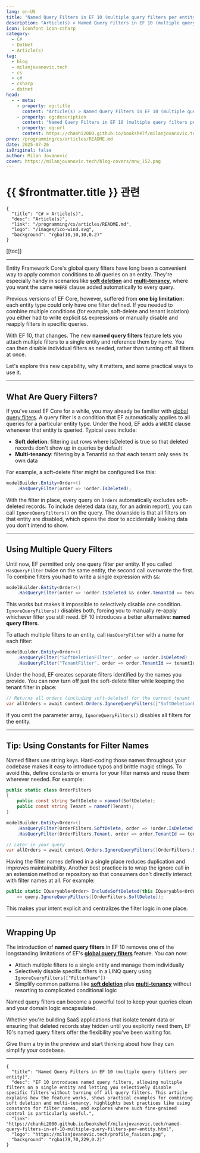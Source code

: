 ```yaml
---
lang: en-US
title: "Named Query Filters in EF 10 (multiple query filters per entity)"
description: "Article(s) > Named Query Filters in EF 10 (multiple query filters per entity)"
icon: iconfont icon-csharp
category:
  - C#
  - DotNet
  - Article(s)
tag:
  - blog
  - milanjovanovic.tech
  - cs
  - c#
  - csharp
  - dotnet
head:
  - - meta:
    - property: og:title
      content: "Article(s) > Named Query Filters in EF 10 (multiple query filters per entity)"
    - property: og:description
      content: "Named Query Filters in EF 10 (multiple query filters per entity)"
    - property: og:url
      content: https://chanhi2000.github.io/bookshelf/milanjovanovic.tech/named-query-filters-in-ef-10-multiple-query-filters-per-entity.html
prev: /programming/cs/articles/README.md
date: 2025-07-26
isOriginal: false
author: Milan Jovanović
cover: https://milanjovanovic.tech/blog-covers/mnw_152.png
---
```


# {{ $frontmatter.title }} 관련

```component VPCard
{
  "title": "C# > Article(s)",
  "desc": "Article(s)",
  "link": "/programming/cs/articles/README.md",
  "logo": "/images/ico-wind.svg",
  "background": "rgba(10,10,10,0.2)"
}
```

[[toc]]

---

<SiteInfo
  name="Named Query Filters in EF 10 (multiple query filters per entity)"
  desc="EF 10 introduces named query filters, allowing multiple filters on a single entity and letting you selectively disable specific filters without turning off all query filters. This article explains how the feature works, shows practical examples for combining soft deletion and multi-tenancy, highlights best practices like using constants for filter names, and explores where such fine-grained control is particularly useful."
  url="https://milanjovanovic.tech/blog/named-query-filters-in-ef-10-multiple-query-filters-per-entity"
  logo="https://milanjovanovic.tech/profile_favicon.png"
  preview="https://milanjovanovic.tech/blog-covers/mnw_152.png"/>

Entity Framework Core's global query filters have long been a convenient way to apply common conditions to all queries on an entity. They're especially handy in scenarios like [**soft deletion**](/milanjovanovic.tech/implementing-soft-delete-with-ef-core.md) and [**multi-tenancy**](/milanjovanovic.tech/multi-tenant-applications-with-ef-core.md), where you want the same `WHERE` clause added automatically to every query.

Previous versions of EF Core, however, suffered from **one big limitation**: each entity type could only have one filter defined. If you needed to combine multiple conditions (for example, soft-delete and tenant isolation) you either had to write explicit `&&` expressions or manually disable and reapply filters in specific queries.

With EF 10, that changes. The new **named query filters** feature lets you attach multiple filters to a single entity and reference them by name. You can then disable individual filters as needed, rather than turning off all filters at once.

Let's explore this new capability, why it matters, and some practical ways to use it.

---

## What Are Query Filters?

If you've used EF Core for a while, you may already be familiar with [<FontIcon icon="fa-brands fa-microsoft"/>global query filters](https://learn.microsoft.com/en-us/ef/core/querying/filters). A query filter is a condition that EF automatically applies to all queries for a particular entity type. Under the hood, EF adds a `WHERE` clause whenever that entity is queried. Typical uses include:

- **Soft deletion**: filtering out rows where IsDeleted is true so that deleted records don't show up in queries by default
- **Multi-tenancy**: filtering by a TenantId so that each tenant only sees its own data

For example, a soft-delete filter might be configured like this:

```cs
modelBuilder.Entity<Order>()
    .HasQueryFilter(order => !order.IsDeleted);
```

With the filter in place, every query on `Orders` automatically excludes soft-deleted records. To include deleted data (say, for an admin report), you can call `IgnoreQueryFilters()` on the query. The downside is that all filters on that entity are disabled, which opens the door to accidentally leaking data you don't intend to show.

---

## Using Multiple Query Filters

Until now, EF permitted only one query filter per entity. If you called `HasQueryFilter` twice on the same entity, the second call overwrote the first. To combine filters you had to write a single expression with `&&`:

```cs
modelBuilder.Entity<Order>()
    .HasQueryFilter(order => !order.IsDeleted && order.TenantId == tenantId);
```

This works but makes it impossible to selectively disable one condition. `IgnoreQueryFilters()` disables both, forcing you to manually re-apply whichever filter you still need. EF 10 introduces a better alternative: **named query filters**.

To attach multiple filters to an entity, call `HasQueryFilter` with a name for each filter:

```cs
modelBuilder.Entity<Order>()
    .HasQueryFilter("SoftDeletionFilter", order => !order.IsDeleted)
    .HasQueryFilter("TenantFilter", order => order.TenantId == tenantId);
```

Under the hood, EF creates separate filters identified by the names you provide. You can now turn off just the soft-delete filter while keeping the tenant filter in place:

```cs
// Returns all orders (including soft‑deleted) for the current tenant
var allOrders = await context.Orders.IgnoreQueryFilters(["SoftDeletionFilter"]).ToListAsync();
```

If you omit the parameter array, `IgnoreQueryFilters()` disables all filters for the entity.

---

## Tip: Using Constants for Filter Names

Named filters use string keys. Hard-coding those names throughout your codebase makes it easy to introduce typos and brittle magic strings. To avoid this, define constants or enums for your filter names and reuse them wherever needed. For example:

```cs
public static class OrderFilters
{
    public const string SoftDelete = nameof(SoftDelete);
    public const string Tenant = nameof(Tenant);
}

modelBuilder.Entity<Order>()
    .HasQueryFilter(OrderFilters.SoftDelete, order => !order.IsDeleted)
    .HasQueryFilter(OrderFilters.Tenant, order => order.TenantId == tenantId);

// Later in your query
var allOrders = await context.Orders.IgnoreQueryFilters([OrderFilters.SoftDelete]).ToListAsync();
```

Having the filter names defined in a single place reduces duplication and improves maintainability. Another best practice is to wrap the ignore call in an extension method or repository so that consumers don't directly interact with filter names at all. For example:

```cs
public static IQueryable<Order> IncludeSoftDeleted(this IQueryable<Order> query)
    => query.IgnoreQueryFilters([OrderFilters.SoftDelete]);
```

This makes your intent explicit and centralizes the filter logic in one place.

---

## Wrapping Up

The introduction of **named query filters** in EF 10 removes one of the longstanding limitations of EF's [**global query filters**](/milanjovanovic.tech/how-to-use-global-query-filters-in-ef-core.md) feature. You can now:

- Attach multiple filters to a single entity and manage them individually
- Selectively disable specific filters in a LINQ query using `IgnoreQueryFilters(["FilterName"])`
- Simplify common patterns like [**soft deletion**](/milanjovanovic.tech/implementing-soft-delete-with-ef-core.md) plus [**multi-tenancy**](/milanjovanovic.tech/multi-tenant-applications-with-ef-core.md) without resorting to complicated conditional logic

Named query filters can become a powerful tool to keep your queries clean and your domain logic encapsulated.

Whether you're building SaaS applications that isolate tenant data or ensuring that deleted records stay hidden until you explicitly need them, EF 10's named query filters offer the flexibility you've been waiting for.

Give them a try in the preview and start thinking about how they can simplify your codebase.

---

<!-- TODO: add ARTICLE CARD -->
```component VPCard
{
  "title": "Named Query Filters in EF 10 (multiple query filters per entity)",
  "desc": "EF 10 introduces named query filters, allowing multiple filters on a single entity and letting you selectively disable specific filters without turning off all query filters. This article explains how the feature works, shows practical examples for combining soft deletion and multi-tenancy, highlights best practices like using constants for filter names, and explores where such fine-grained control is particularly useful.",
  "link": "https://chanhi2000.github.io/bookshelf/milanjovanovic.tech/named-query-filters-in-ef-10-multiple-query-filters-per-entity.html",
  "logo": "https://milanjovanovic.tech/profile_favicon.png",
  "background": "rgba(79,70,229,0.2)"
}
```
